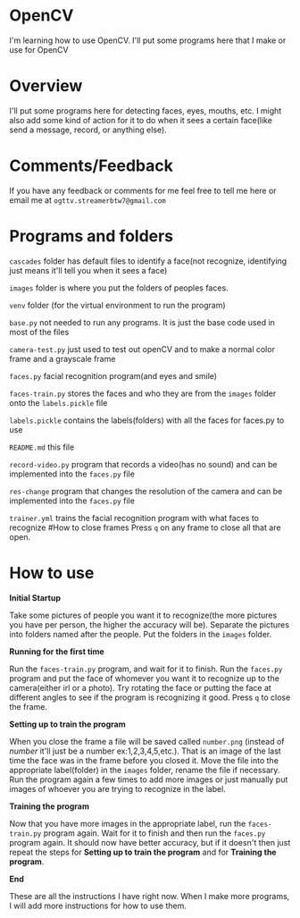 # OpenCV
I'm learning how to use OpenCV. I'll put some programs here that I make or use for OpenCV
# Overview
I'll put some programs here for detecting faces, eyes, mouths, etc. I might also add some kind of action for it to do when it sees a certain face(like send a message, record, or anything else).
# Comments/Feedback
If you have any feedback or comments for me feel free to tell me here or email me at `ogttv.streamerbtw7@gmail.com`
# Programs and folders
`cascades` folder has default files to identify a face(not recognize, identifying just means it'll tell you when it sees a face)

`images` folder is where you put the folders of peoples faces.

`venv` folder (for the virtual environment to run the program)

`base.py` not needed to run any programs. It is just the base code used in most of the files

`camera-test.py` just used to test out openCV and to make a normal color frame and a grayscale frame

`faces.py` facial recognition program(and eyes and smile)

`faces-train.py` stores the faces and who they are from the `images` folder onto the `labels.pickle` file

`labels.pickle` contains the labels(folders) with all the faces for faces.py to use

`README.md` this file

`record-video.py` program that records a video(has no sound) and can be implemented into the `faces.py` file

`res-change` program that changes the resolution of the camera and can be implemented into the `faces.py` file

`trainer.yml` trains the facial recognition program with what faces to recognize
#How to close frames
Press `q` on any frame to close all that are open.
# How to use
**Initial Startup**

Take some pictures of people you want it to recognize(the more pictures you have per person, the higher the accuracy will be). Separate the pictures into folders named after the people. Put the folders in the `images` folder. 

**Running for the first time**

Run the `faces-train.py` program, and wait for it to finish. Run the `faces.py` program and put the face of whomever you want it to recognize up to the camera(either irl or a photo). Try rotating the face or putting the face at different angles to see if the program is recognizing it good. Press `q` to close the frame.

**Setting up to train the program**

When you close the frame a file will be saved called `number.png` (instead of *number* it'll just be a number ex:1,2,3,4,5,etc.). That is an image of the last time the face was in the frame before you closed it. Move the file into the appropriate label(folder) in the `images` folder, rename the file if necessary. Run the program again a few times to add more images or just manually put images of whoever you are trying to recognize in the label.

**Training the program**

Now that you have more images in the appropriate label, run the `faces-train.py` program again. Wait for it to finish and then run the `faces.py` program again. It should now have better accuracy, but if it doesn't then just repeat the steps for **Setting up to train the program** and for **Training the program**.
 
**End**

These are all the instructions I have right now. When I make more programs, I will add more instructions for how to use them.